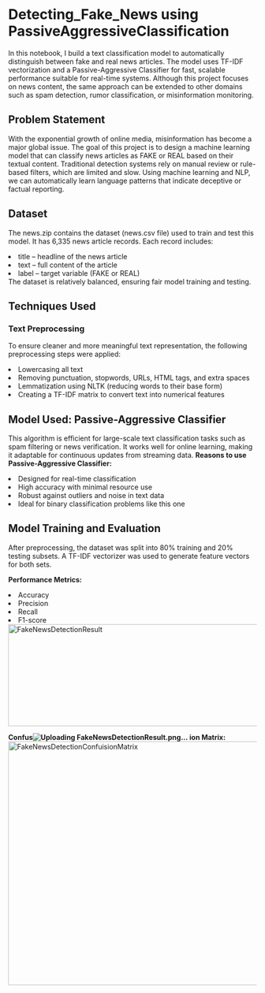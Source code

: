 # Detecting_Fake_News using PassiveAggressiveClassification

In this notebook, I build a text classification model to automatically distinguish between fake and real news articles. The model uses TF-IDF vectorization and a Passive-Aggressive Classifier for fast, scalable performance suitable for real-time systems. Although this project focuses on news content, the same approach can be extended to other domains such as spam detection, rumor classification, or misinformation monitoring.

## Problem Statement
With the exponential growth of online media, misinformation has become a major global issue. The goal of this project is to design a machine learning model that can classify news articles as FAKE or REAL based on their textual content. Traditional detection systems rely on manual review or rule-based filters, which are limited and slow. Using machine learning and NLP, we can automatically learn language patterns that indicate deceptive or factual reporting.

## Dataset
The news.zip contains the dataset (news.csv file) used to train and test this model. It has 6,335 news article records.
Each record includes:
<li> title – headline of the news article </li>
<li>text – full content of the article</li>
<li>label – target variable (FAKE or REAL)</li>
The dataset is relatively balanced, ensuring fair model training and testing.

## Techniques Used
### Text Preprocessing
To ensure cleaner and more meaningful text representation, the following preprocessing steps were applied:
<li>Lowercasing all text</li>
<li>Removing punctuation, stopwords, URLs, HTML tags, and extra spaces</li>
<li>Lemmatization using NLTK (reducing words to their base form)</li>
<li>Creating a TF-IDF matrix to convert text into numerical features</li>

## Model Used: Passive-Aggressive Classifier
This algorithm is efficient for large-scale text classification tasks such as spam filtering or news verification. It works well for online learning, making it adaptable for continuous updates from streaming data.
**Reasons to use Passive-Aggressive Classifier:**
<li>Designed for real-time classification</li>
<li>High accuracy with minimal resource use</li>
<li>Robust against outliers and noise in text data</li>
<li>Ideal for binary classification problems like this one</li>

## Model Training and Evaluation
After preprocessing, the dataset was split into 80% training and 20% testing subsets.
A TF-IDF vectorizer was used to generate feature vectors for both sets.

**Performance Metrics:**
<li>Accuracy</li>
<li>Precision</li>
<li>Recall</li>
<li>F1-score</li>
<img width="565" height="207" alt="FakeNewsDetectionResult" src="https://github.com/user-attachments/assets/22add442-ba68-4201-8cec-2f64f2a19726" />

**Confus![Uploading FakeNewsDetectionResult.png…]()
ion Matrix:**
<img width="673" height="495" alt="FakeNewsDetectionConfuisionMatrix" src="https://github.com/user-attachments/assets/f853df0b-4b53-41d0-a43c-f29e43e48109" />

